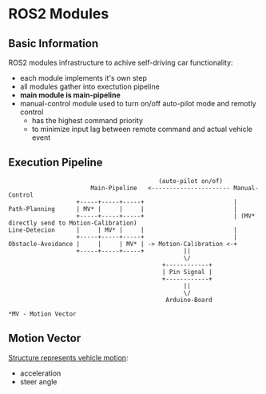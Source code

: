 # ROS2 Modules

## Basic Information
ROS2 modules infrastructure to achive self-driving car functionality:
- each module implements it's own step
- all modules gather into exectution pipeline
- **main module is main-pipeline**
- manual-control module used to turn on/off auto-pilot mode and remotly control
  - has the highest command priority
  - to minimize input lag between remote command and actual vehicle event

## Execution Pipeline
```
                                          (auto-pilot on/of)
                       Main-Pipeline   <---------------------- Manual-Control
                   +-----+-----+-----+                         |
Path-Planning      | MV* |     |     |                         |
                   +-----+-----+-----+                         | (MV* directly send to Motion-Calibration)
Line-Detecion      |     | MV* |     |                         |
                   +-----+-----+-----+                         |
Obstacle-Avoidance |     |     | MV* | -> Motion-Calibration <-+
                   +-----+-----+-----+           ||
                                                 \/
                                           +------------+
                                           | Pin Signal |
                                           +------------+
                                                 ||
                                                 \/
                                            Arduino-Board

*MV - Motion Vector
```

## Motion Vector
[Structure represents vehicle motion](https://github.com/vlmarkov/self-driving-arduino-car/blob/main/ros2-modules/interfaces/msg/MotionVector.msg):
- acceleration
- steer angle
